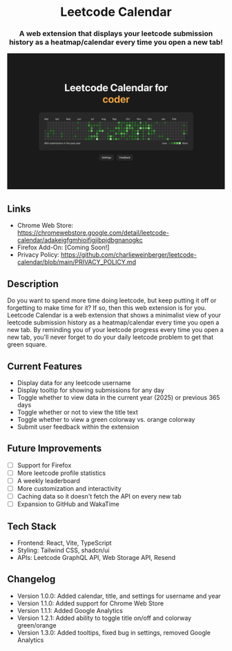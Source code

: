 <h1 align="center">Leetcode Calendar</h1>

<h3 align="center">A web extension that displays your leetcode submission history as a heatmap/calendar every time you open a new tab!</h3>

<img src="./public/screenshots/green.png" />

## Links

- Chrome Web Store: https://chromewebstore.google.com/detail/leetcode-calendar/adakeigfgmhioifigjibpjdbgnanogkc
- Firefox Add-On: [Coming Soon!]
- Privacy Policy: https://github.com/charlieweinberger/leetcode-calendar/blob/main/PRIVACY_POLICY.md

## Description

Do you want to spend more time doing leetcode, but keep putting it off or forgetting to make time for it? If so, then this web extension is for you. Leetcode Calendar is a web extension that shows a minimalist view of your leetcode submission history as a heatmap/calendar every time you open a new tab. By reminding you of your leetcode progress every time you open a new tab, you'll never forget to do your daily leetcode problem to get that green square.

## Current Features

- Display data for any leetcode username
- Display tooltip for showing submissions for any day
- Toggle whether to view data in the current year (2025) or previous 365 days
- Toggle whether or not to view the title text
- Toggle whether to view a green colorway vs. orange colorway
- Submit user feedback within the extension

## Future Improvements

- [ ] Support for Firefox
- [ ] More leetcode profile statistics
- [ ] A weekly leaderboard
- [ ] More customization and interactivity
- [ ] Caching data so it doesn't fetch the API on every new tab
- [ ] Expansion to GitHub and WakaTime

## Tech Stack

- Frontend: React, Vite, TypeScript
- Styling: Tailwind CSS, shadcn/ui
- APIs: Leetcode GraphQL API, Web Storage API, Resend

## Changelog

- Version 1.0.0: Added calendar, title, and settings for username and year
- Version 1.1.0: Added support for Chrome Web Store
- Version 1.1.1: Added Google Analytics
- Version 1.2.1: Added ability to toggle title on/off and colorway green/orange
- Version 1.3.0: Added tooltips, fixed bug in settings, removed Google Analytics
<!-- - Version 1.4.0: Added support for Firefox Add-Ons -->